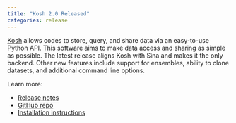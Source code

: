 ```yaml
---
title: "Kosh 2.0 Released"
categories: release
---
```


[Kosh](https://github.com/LLNL/kosh) allows codes to store, query, and share data via an easy-to-use Python API. This software aims to make data access and sharing as simple as possible. The latest release aligns Kosh with Sina and makes it the only backend. Other new features include support for ensembles, ability to clone datasets, and additional command line options.

Learn more:
- [Release notes](https://github.com/LLNL/kosh/releases/tag/v2.0)
- [GitHub repo](https://github.com/LLNL/kosh)
- [Installation instructions](https://github.com/LLNL/kosh/blob/stable/INSTALL.md)
